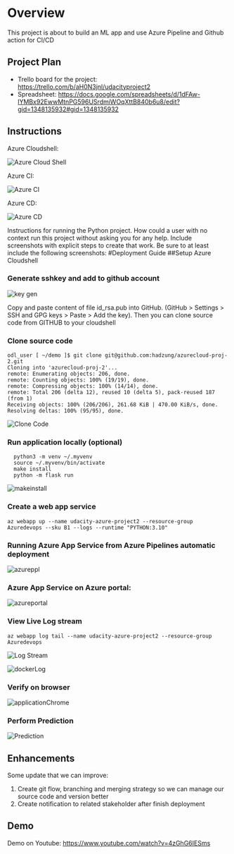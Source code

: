 # Overview

This project is about to build an ML app and use Azure Pipeline and Github action for CI/CD
## Project Plan

* Trello board for the project: https://trello.com/b/aH0N3jnl/udacityproject2
* Spreadsheet: https://docs.google.com/spreadsheets/d/1dFAw-lYMBx92EwwMtnPG596USrdmiWOqXttB840b6u8/edit?gid=1348135932#gid=1348135932

## Instructions

Azure Cloudshell:

![Azure Cloud Shell](https://github.com/hadzung/azurecloud-proj-2/blob/main/screenshots/azcloudshell.png)

Azure CI:

![Azure CI](https://github.com/hadzung/azurecloud-proj-2/blob/main/screenshots/ci.png)

Azure CD:

![Azure CD](https://github.com/hadzung/azurecloud-proj-2/blob/main/screenshots/cd.png)

Instructions for running the Python project.  How could a user with no context run this project without asking you for any help.  Include screenshots with explicit steps to create that work. Be sure to at least include the following screenshots:
#Deployment Guide
##Setup Azure Cloudshell
### Generate sshkey and add to github account

![key gen](https://github.com/hadzung/azurecloud-proj-2/blob/main/screenshots/keygen.png)

Copy and paste content of file id_rsa.pub into GitHub. (GitHub > Settings > SSH and GPG keys > Paste > Add the key). Then you can clone source code from GITHUB to your cloudshell

### Clone source code
```
odl_user [ ~/demo ]$ git clone git@github.com:hadzung/azurecloud-proj-2.git
Cloning into 'azurecloud-proj-2'...
remote: Enumerating objects: 206, done.
remote: Counting objects: 100% (19/19), done.
remote: Compressing objects: 100% (14/14), done.
remote: Total 206 (delta 12), reused 10 (delta 5), pack-reused 187 (from 1)
Receiving objects: 100% (206/206), 261.68 KiB | 470.00 KiB/s, done.
Resolving deltas: 100% (95/95), done.
```

![Clone Code](https://github.com/hadzung/azurecloud-proj-2/blob/main/screenshots/cloudshell_clone_code.png)


### Run application locally (optional)
```
  python3 -m venv ~/.myvenv
  source ~/.myvenv/bin/activate
  make install
  python -m flask run
```
![makeinstall](https://github.com/hadzung/azurecloud-proj-2/blob/main/screenshots/makeinstall.png)


### Create a web app service

```
az webapp up --name udacity-azure-project2 --resource-group Azuredevops --sku B1 --logs --runtime "PYTHON:3.10"
```

### Running Azure App Service from Azure Pipelines automatic deployment

![azureppl](https://github.com/hadzung/azurecloud-proj-2/blob/main/screenshots/azure_pipeline.png)

### Azure App Service on Azure portal:

![azureportal](https://github.com/hadzung/azurecloud-proj-2/blob/main/screenshots/azure_appservice.png)

### View Live Log stream
```
az webapp log tail --name udacity-azure-project2 --resource-group Azuredevops
```

![Log Stream](https://github.com/hadzung/azurecloud-proj-2/blob/main/screenshots/live_log_stream.png)

![dockerLog](https://github.com/hadzung/azurecloud-proj-2/blob/main/screenshots/logstream.png)

### Verify on browser

![applicationChrome](https://github.com/hadzung/azurecloud-proj-2/blob/main/screenshots/azureapp_chrome.png)

### Perform Prediction

![Prediction](https://github.com/hadzung/azurecloud-proj-2/blob/main/screenshots/prediction.png)

## Enhancements
Some update that we can improve:
1. Create git flow, branching and merging strategy so we can manage our source code and version better
2. Create notification to related stakeholder after finish deployment

## Demo 
Demo on Youtube: https://www.youtube.com/watch?v=4zGhG6IESms


